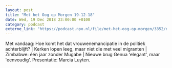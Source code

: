 ```yaml
---
layout: post
title: "Met het Oog op Morgen 19-12-18"
date: Wed, 19 Dec 2018 23:00:00 +0100
category: podcast
externe_link: "https://podcast.npo.nl/file/met-het-oog-op-morgen/3352/nporadio1_met-het-oog-op-morgen_20181220_met-het-oog-op-morgen-19-12-2018.mp3"
---
```


Met vandaag: Hoe komt het dat vrouwenemancipatie in de politiek achterblijft? | Kerken lopen leeg, maar niet die met veel migranten | Zimbabwe: één jaar zonder Mugabe | Nieuwe brug Genua 'elegant', maar 'eenvoudig'. Presentatie: Marcia Luyten.
